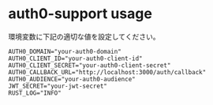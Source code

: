 # auth0-support usage

環境変数に下記の適切な値を設定してください。
```
AUTH0_DOMAIN="your-auth0-domain"
AUTH0_CLIENT_ID="your-auth0-client-id"
AUTH0_CLIENT_SECRET="your-auth0-client-secret"
AUTH0_CALLBACK_URL="http://localhost:3000/auth/callback"
AUTH0_AUDIENCE="your-auth0-audience"
JWT_SECRET="your-jwt-secret"
RUST_LOG="INFO"
```